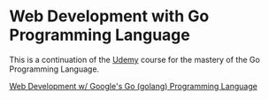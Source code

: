 <!-- markdownlint-disable MD033 -->

# Web Development with Go Programming Language

This is a continuation of the <a href="https://www.udemy.com">Udemy</a> course for the mastery of the Go Programming Language.

<a href="https://www.udemy.com/course/go-programming-language">Web Development w/ Google's Go (golang) Programming Language</a>
